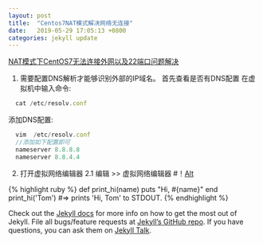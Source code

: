 ```yaml
---
layout: post
title:  "Centos7NAT模式解决网络无连接"
date:   2019-05-29 17:05:13 +0800
categories: jekyll update
---
```

[NAT模式下CentOS7无法连接外网以及22端口问题解决](NAT模式下CentOS7无法连接外网以及22端口问题解决)
1. 需要配置DNS解析才能够识别外部的IP域名。
首先查看是否有DNS配置
在虚拟机中输入命令:
```javascript
  cat /etc/resolv.conf
```
添加DNS配置:
```javascript
  vim  /etc/resolv.conf
  //添加如下配置即可
  nameserver 8.8.8.8
  nameserver 8.8.4.4
```
2. 打开虚拟网络编辑器
 2.1  编辑 >> 虚拟网络编辑器
#！[Alt]()




{% highlight ruby %}
def print_hi(name)
  puts "Hi, #{name}"
end
print_hi('Tom')
#=> prints 'Hi, Tom' to STDOUT.
{% endhighlight %}

Check out the [Jekyll docs][jekyll-docs] for more info on how to get the most out of Jekyll. File all bugs/feature requests at [Jekyll’s GitHub repo][jekyll-gh]. If you have questions, you can ask them on [Jekyll Talk][jekyll-talk].

[jekyll-docs]: https://jekyllrb.com/docs/home
[jekyll-gh]:   https://github.com/jekyll/jekyll
[jekyll-talk]: https://talk.jekyllrb.com/
